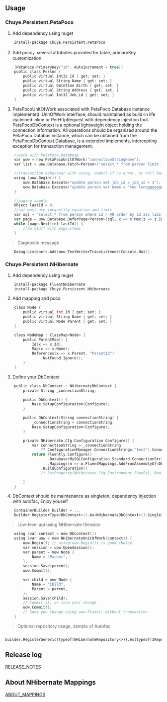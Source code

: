 ﻿## Usage
### Chuye.Persistent.PetaPoco

1. Add dependency using nuget  

```bash
    install-package Chuye.Persistent.PetaPoco
```

2. Add poco，several attributes provided for table, primaryKey customization  

```c
    [PetaPoco.PrimaryKey("Id", AutoIncrement = true)]
    public class Person {
        public virtual Int32 Id { get; set; }
        public virtual String Name { get; set; }
        public virtual DateTime Birth { get; set; }
        public virtual String Address { get; set; }
        public virtual Int32 Job_id { get; set; }
    }
```

3. PetaPocoUnitOfWork associated with PetaPoco.Database instance implemented IUnitOfWork interface, should maintained as build-in life cycleined inline or PerHttpRequest with dependency injection tool. PetaPocoDbContext is a optional lightweight object holding the connection information. All operations should be organised around the PetaPoco.Databas instance, which can be obtained from the PetaPocoDbContext.Database, is a extended implements, intercepting exception for transaction management.

```c
    //work with PetaPoco.Database
    var uow = new PetaPocoUnitOfWork("connectionStringName");
    var list = uow.Database.Fetch<Person>("select * from person limit 10");

    //transaction behaviour with using, commit if no error, or roll back
    using (uow.Begin()) {
        uow.Database.Execute("update person set job_id = job_id + 1");
        uow.Database.Execute("update person set name = 'too longggggggggggggg'"); //Data too long for column 'Name' at row 1
    }    

    //paging sample
    Object lastId = 0;
    //sql must use inequality-equation and limit
    var sql = "select * from person where id > @0 order by id asc limit 100"; 
    var page = uow.Database.DeferPage<Person>(sql, x => x.Max(z => z.Id));
    while (page.Next(ref lastId)) {
        //do stuff with page.Items
    }
```

> Diagnostic message

```c
    Debug.Listeners.Add(new TextWriterTraceListener(Console.Out));
```

### Chuye.Persistent.NHibernate

1. Add dependency using nuget  

```bash
    install-package FluentNHibernate
    install-package Chuye.Persistent.NHibernate
```

2. Add mapping and poco  

```c
    class Node {
        public virtual int Id { get; set; }
        public virtual String Name { get; set; }
        public virtual Node Parent { get; set; }
    }

    class NodeMap : ClassMap<Node> {
        public ParentMap() {
            Id(x => x.Id);
            Map(x => x.Name);
            References(x => x.Parent, "ParentId")
                .NotFound.Ignore();
        }
    }
```

3. Define your DbContext  

```c
    public class DbContext : NHibernateDbContext {
        private String _connectionString;

        public DbContext() {
            base.SetupConfiguration(Configure);
        }

        public DbContext(String connectionString) {
            _connectionString = connectionString;
            base.SetupConfiguration(Configure);
        }

        private NHibernate.Cfg.Configuration Configure() {
            var connectionString = _connectionString
                ?? ConfigurationManager.ConnectionStrings["test"].ConnectionString;
            return Fluently.Configure()
                   .Database(MySQLConfiguration.Standard.ConnectionString(connectionString))
                   .Mappings(m => m.FluentMappings.AddFromAssemblyOf<DbContext>())
                .BuildConfiguration()
                /*.SetProperty(NHibernate.Cfg.Environment.ShowSql, Boolean.TrueString)*/;

        }
    }
```

4. DbContext should be maintenance as singleton, dependency injection with autofac, Enjoy youself  

```c
    ContainerBuilder builder = ...
    builder.RegisterType<DbContext>().As<NHibernateDbContext>().SingleInstance();
```


> Low-level api using NHibernate ISession

```c
    using (var context = new DbContext())
    using (var uow = new NHibernateUnitOfWork(context)) {           
        uow.Begin(); // using(uow.Begin()) is good choice
        var session = uow.OpenSession();
        var parent = new Node {
            Name = "Parent",
        };
        session.Save(parent);
        uow.Commit();

        var child = new Node {
            Name = "Child",
            Parent = parent,
        };
        session.Save(child);
        // Commit it, or lose your change
        uow.Commit(); 
        // Save you change using uow.Flush() without transaction
    }
```

> Optional repository usage, sample of Autofac

```
    builder.RegisterGeneric(typeof(NHibernateRepository<>)).As(typeof(IRepository<>));
```

## Release log

[RELEASE_NOTES](/blob/master/RELEASE_NOTES.md)

## About NHibernate Mappings
[ABOUT_MAPPINGS](/blob/develop/ABOUT_MAPPINGS.md)
